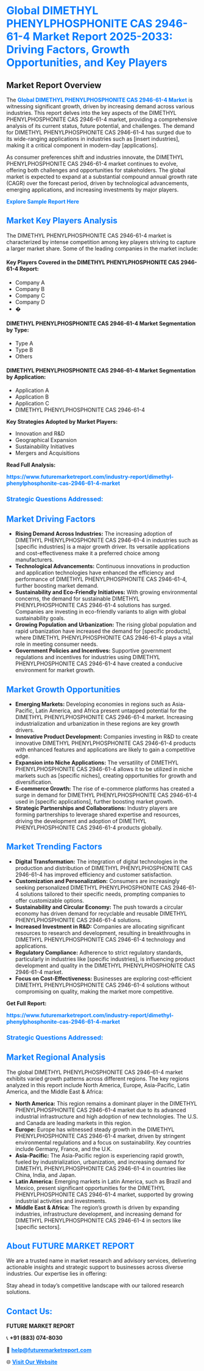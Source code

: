 <h1 style="color: #007BFF;">Global DIMETHYL PHENYLPHOSPHONITE CAS 2946-61-4 Market Report 2025-2033: Driving Factors, Growth Opportunities, and Key Players</h1>

<section id="overview">
<h2>Market Report Overview</h2>
<p>The <a href="https://www.futuremarketreport.com/industry-report/dimethyl-phenylphosphonite-cas-2946-61-4-market" style="color: #007BFF; text-decoration: none;"><strong>Global DIMETHYL PHENYLPHOSPHONITE CAS 2946-61-4 Market</strong></a> is witnessing significant growth, driven by increasing demand across various industries. This report delves into the key aspects of the DIMETHYL PHENYLPHOSPHONITE CAS 2946-61-4 market, providing a comprehensive analysis of its current status, future potential, and challenges. The demand for DIMETHYL PHENYLPHOSPHONITE CAS 2946-61-4 has surged due to its wide-ranging applications in industries such as [insert industries], making it a critical component in modern-day [applications].</p>
<p>As consumer preferences shift and industries innovate, the DIMETHYL PHENYLPHOSPHONITE CAS 2946-61-4 market continues to evolve, offering both challenges and opportunities for stakeholders. The global market is expected to expand at a substantial compound annual growth rate (CAGR) over the forecast period, driven by technological advancements, emerging applications, and increasing investments by major players.</p>
</section>

<section id="overview">
<p><a href="https://www.futuremarketreport.com/request-sample/reportId=116630" style="color: #007BFF; text-decoration: none;"><strong>Explore Sample Report Here</strong></a></p>
</section>

<section id="key-players">
<h2 style="color: #007BFF;">Market Key Players Analysis</h2>
<p>The DIMETHYL PHENYLPHOSPHONITE CAS 2946-61-4 market is characterized by intense competition among key players striving to capture a larger market share. Some of the leading companies in the market include:</p>
<h4>Key Players Covered in the DIMETHYL PHENYLPHOSPHONITE CAS 2946-61-4 Report:</h4>
<ul><li>Company A</li><li>Company B</li><li>Company C</li><li>Company D</li><li>�</li></ul>
<h4>DIMETHYL PHENYLPHOSPHONITE CAS 2946-61-4 Market Segmentation by Type:</h4>
<ul><li>Type A</li><li>Type B</li><li>Others</li></ul>

<h4>DIMETHYL PHENYLPHOSPHONITE CAS 2946-61-4 Market Segmentation by Application:</h4>
<ul><li>Application A</li><li>Application B</li><li>Application C</li><li>DIMETHYL PHENYLPHOSPHONITE CAS 2946-61-4</li></ul>
<p><strong>Key Strategies Adopted by Market Players:</strong></p>
<ul>
<li>Innovation and R&D</li>
<li>Geographical Expansion</li>
<li>Sustainability Initiatives</li>
<li>Mergers and Acquisitions</li>
</ul>
</section>

<section>
<p><strong>Read Full Analysis: </strong></p><a href="https://www.futuremarketreport.com/industry-report/dimethyl-phenylphosphonite-cas-2946-61-4-market" style="color: #007BFF; text-decoration: none;"><strong>https://www.futuremarketreport.com/industry-report/dimethyl-phenylphosphonite-cas-2946-61-4-market</strong></a>
<h3 style="color: #007BFF;">Strategic Questions Addressed:</h3>
</section>

<section id="driving-factors">
<h2 style="color: #007BFF;">Market Driving Factors</h2>
<ul>
<li><strong>Rising Demand Across Industries:</strong> The increasing adoption of DIMETHYL PHENYLPHOSPHONITE CAS 2946-61-4 in industries such as [specific industries] is a major growth driver. Its versatile applications and cost-effectiveness make it a preferred choice among manufacturers.</li>
<li><strong>Technological Advancements:</strong> Continuous innovations in production and application technologies have enhanced the efficiency and performance of DIMETHYL PHENYLPHOSPHONITE CAS 2946-61-4, further boosting market demand.</li>
<li><strong>Sustainability and Eco-Friendly Initiatives:</strong> With growing environmental concerns, the demand for sustainable DIMETHYL PHENYLPHOSPHONITE CAS 2946-61-4 solutions has surged. Companies are investing in eco-friendly variants to align with global sustainability goals.</li>
<li><strong>Growing Population and Urbanization:</strong> The rising global population and rapid urbanization have increased the demand for [specific products], where DIMETHYL PHENYLPHOSPHONITE CAS 2946-61-4 plays a vital role in meeting consumer needs.</li>
<li><strong>Government Policies and Incentives:</strong> Supportive government regulations and incentives for industries using DIMETHYL PHENYLPHOSPHONITE CAS 2946-61-4 have created a conducive environment for market growth.</li>
</ul>
</section>

<section id="growth-opportunities">
<h2 style="color: #007BFF;">Market Growth Opportunities</h2>
<ul>
<li><strong>Emerging Markets:</strong> Developing economies in regions such as Asia-Pacific, Latin America, and Africa present untapped potential for the DIMETHYL PHENYLPHOSPHONITE CAS 2946-61-4 market. Increasing industrialization and urbanization in these regions are key growth drivers.</li>
<li><strong>Innovative Product Development:</strong> Companies investing in R&D to create innovative DIMETHYL PHENYLPHOSPHONITE CAS 2946-61-4 products with enhanced features and applications are likely to gain a competitive edge.</li>
<li><strong>Expansion into Niche Applications:</strong> The versatility of DIMETHYL PHENYLPHOSPHONITE CAS 2946-61-4 allows it to be utilized in niche markets such as [specific niches], creating opportunities for growth and diversification.</li>
<li><strong>E-commerce Growth:</strong> The rise of e-commerce platforms has created a surge in demand for DIMETHYL PHENYLPHOSPHONITE CAS 2946-61-4 used in [specific applications], further boosting market growth.</li>
<li><strong>Strategic Partnerships and Collaborations:</strong> Industry players are forming partnerships to leverage shared expertise and resources, driving the development and adoption of DIMETHYL PHENYLPHOSPHONITE CAS 2946-61-4 products globally.</li>
</ul>
</section>

<section id="trending-factors">
<h2 style="color: #007BFF;">Market Trending Factors</h2>
<ul>
<li><strong>Digital Transformation:</strong> The integration of digital technologies in the production and distribution of DIMETHYL PHENYLPHOSPHONITE CAS 2946-61-4 has improved efficiency and customer satisfaction.</li>
<li><strong>Customization and Personalization:</strong> Consumers are increasingly seeking personalized DIMETHYL PHENYLPHOSPHONITE CAS 2946-61-4 solutions tailored to their specific needs, prompting companies to offer customizable options.</li>
<li><strong>Sustainability and Circular Economy:</strong> The push towards a circular economy has driven demand for recyclable and reusable DIMETHYL PHENYLPHOSPHONITE CAS 2946-61-4 solutions.</li>
<li><strong>Increased Investment in R&D:</strong> Companies are allocating significant resources to research and development, resulting in breakthroughs in DIMETHYL PHENYLPHOSPHONITE CAS 2946-61-4 technology and applications.</li>
<li><strong>Regulatory Compliance:</strong> Adherence to strict regulatory standards, particularly in industries like [specific industries], is influencing product development and quality in the DIMETHYL PHENYLPHOSPHONITE CAS 2946-61-4 market.</li>
<li><strong>Focus on Cost-Effectiveness:</strong> Businesses are exploring cost-efficient DIMETHYL PHENYLPHOSPHONITE CAS 2946-61-4 solutions without compromising on quality, making the market more competitive.</li>
</ul>
</section>

<section>
<p><strong>Get Full Report: </strong></p><a href="https://www.futuremarketreport.com/industry-report/dimethyl-phenylphosphonite-cas-2946-61-4-market" style="color: #007BFF; text-decoration: none;"><strong>https://www.futuremarketreport.com/industry-report/dimethyl-phenylphosphonite-cas-2946-61-4-market</strong></a>
<h3 style="color: #007BFF;">Strategic Questions Addressed:</h3>
</section>


<section id="regional-analysis">
<h2 style="color: #007BFF;">Market Regional Analysis</h2>
<p>The global DIMETHYL PHENYLPHOSPHONITE CAS 2946-61-4 market exhibits varied growth patterns across different regions. The key regions analyzed in this report include North America, Europe, Asia-Pacific, Latin America, and the Middle East & Africa:</p>
<ul>
<li><strong>North America:</strong> This region remains a dominant player in the DIMETHYL PHENYLPHOSPHONITE CAS 2946-61-4 market due to its advanced industrial infrastructure and high adoption of new technologies. The U.S. and Canada are leading markets in this region.</li>
<li><strong>Europe:</strong> Europe has witnessed steady growth in the DIMETHYL PHENYLPHOSPHONITE CAS 2946-61-4 market, driven by stringent environmental regulations and a focus on sustainability. Key countries include Germany, France, and the U.K.</li>
<li><strong>Asia-Pacific:</strong> The Asia-Pacific region is experiencing rapid growth, fueled by industrialization, urbanization, and increasing demand for DIMETHYL PHENYLPHOSPHONITE CAS 2946-61-4 in countries like China, India, and Japan.</li>
<li><strong>Latin America:</strong> Emerging markets in Latin America, such as Brazil and Mexico, present significant opportunities for the DIMETHYL PHENYLPHOSPHONITE CAS 2946-61-4 market, supported by growing industrial activities and investments.</li>
<li><strong>Middle East & Africa:</strong> The region’s growth is driven by expanding industries, infrastructure development, and increasing demand for DIMETHYL PHENYLPHOSPHONITE CAS 2946-61-4 in sectors like [specific sectors].</li>
</ul>
</section>

<footer>
<h2 style="color: #007BFF;">About FUTURE MARKET REPORT</h2>
<p>We are a trusted name in market research and advisory services, delivering actionable insights and strategic support to businesses across diverse industries. Our expertise lies in offering:</p>

<p>Stay ahead in today’s competitive landscape with our tailored research solutions.</p>

<h2 style="color: #007BFF;">Contact Us:</h2>
<p><strong>FUTURE MARKET REPORT</strong></p>
<p>📞 <strong>+91 (883) 074-8030</strong></p>
<p>📧 <strong><a href="mailto:help@futuremarketreport.com" style="color: #007BFF;">help@futuremarketreport.com</a></strong></p>
<p>🌐 <strong><a href="https://www.futuremarketreport.com/" style="color: #007BFF;">Visit Our Website</a></strong></p>
</footer>